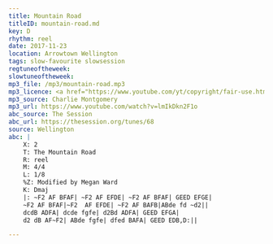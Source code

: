 ```yaml
---
title: Mountain Road
titleID: mountain-road.md
key: D
rhythm: reel
date: 2017-11-23
location: Arrowtown Wellington
tags: slow-favourite slowsession
regtuneoftheweek:
slowtuneoftheweek:
mp3_file: /mp3/mountain-road.mp3
mp3_licence: <a href="https://www.youtube.com/yt/copyright/fair-use.html">YouTube Fair Use</a>
mp3_source: Charlie Montgomery
mp3_url: https://www.youtube.com/watch?v=lmIkDkn2F1o
abc_source: The Session
abc_url: https://thesession.org/tunes/68
source: Wellington
abc: |
    X: 2
    T: The Mountain Road
    R: reel
    M: 4/4
    L: 1/8
    %Z: Modified by Megan Ward
    K: Dmaj
    |: ~F2 AF BFAF| ~F2 AF EFDE| ~F2 AF BFAF| GEED EFGE|
    ~F2 AF BFAF|~F2  AF EFDE| ~F2 AF BAFB|ABde fd ~d2||
    dcdB ADFA| dcde fgfe| d2Bd ADFA| GEED EFGA|
    d2 dB AF~F2| ABde fgfe| dfed BAFA| GEED EDB,D:||

---
```

